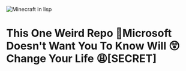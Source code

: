 ![Minecraft in lisp](https://user-images.githubusercontent.com/14166099/47961916-ccb74a80-dfe1-11e8-8bf1-a2d599a0234e.png)

# This One Weird Repo :shit:Microsoft Doesn't Want You To Know Will :astonished:Change Your Life :weary:[SECRET]

